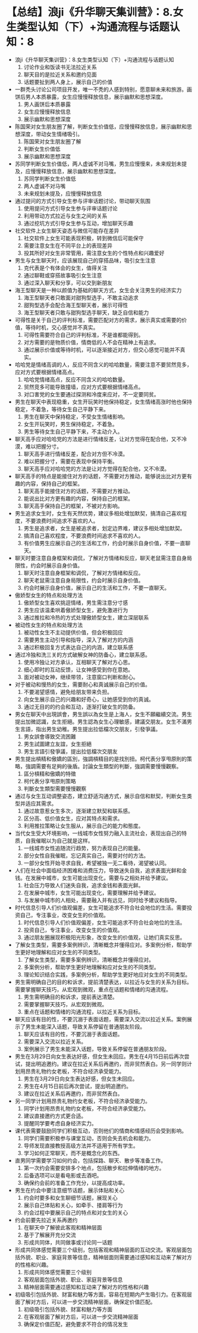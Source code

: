 # 【总结】浪ji《升华聊天集训营》：8.女生类型认知（下）+沟通流程与话题认知：8

-   浪ji《升华聊天集训营》：8.女生类型认知（下）+沟通流程与话题认知
    1.  讨论作业和饭读书无法拉近关系
    2.  聊天目的是拉近关系和邀约见面
    3.  话题要扯到两人身上，展示自己的价值
-   一群秃头讨论公司项目开发，唯一不秃的人感到特别，愿意聊未来和旅游。画饼后男人本质暴露，女生应慢慢释放信息，展示幽默和思想深度。
    1.  男人画饼后本质暴露
    2.  女生应慢慢释放信息
    3.  展示幽默和思想深度
-   陈国荣对女生朋友圈了解，判断女生价值低，应慢慢释放信息，展示幽默和思想深度，带动女生情绪吸引。
    1.  陈国荣对女生朋友圈了解
    2.  判断女生价值低
    3.  展示幽默和思想深度
-   苏同学判断女生价值低，两人虚诚不对马嘴，男生应慢慢来，未来规划未提及，应慢慢释放信息，展示幽默和思想深度。
    1.  苏同学判断女生价值低
    2.  两人虚诚不对马嘴
    3.  未来规划未提及，应慢慢释放信息
-   通过提问的方式引导女生参与评审话题讨论，带动聊天氛围
    1.  使用提问方式引导女生参与评审话题讨论
    2.  利用带动方式拉近与女生之间的关系
    3.  通过挖坑方式引导女生参与互动，增加聊天乐趣
-   社交软件上女生聊天姿态与微信可能存在差异
    1.  社交软件上女生可能表现积极，转到微信后可能保守
    2.  需要注意女生在不同平台上的表现差异
    3.  投其所好对女生非常管用，需注意女生的个性特点和兴趣爱好
-   男生与女生聊天时，应该展现自己的穿搭品味，吸引女生注意
    1.  克代表是个有体会的女生，值得关注
    2.  通过聊鞋或穿搭故事吸引女生注意
    3.  通过深入聊天和分享，可以交到新朋友
-   海王型聊天是一种以颜值为基础的聊天方式，女生会关注男生的经济实力
    1.  海王型聊天者只敢面对甜狗型选手，不敢主动追求
    2.  甜狗型选手会配合海王型聊天者，展示可得性
    3.  海王型聊天者只敢与甜狗型选手聊天，缺乏自信和能力
-   可得性是关于自己的评判标准，需要匹配对方的需求，展示真实或需要的价值，等待时机，交心感觉并不真实。
    1.  可得性需要符合自己的评判标准，不是谁都能得到。
    2.  对方需要的是物质价值，情商低的人不会在精神上有追求。
    3.  通过展示价值或等待时机，可以逐渐接近对方，但交心感觉可能并不真实。
-   哈哈党是情绪高调的人，反应不同含义的哈哈数量，需要注意不要贸然竞多，应对方式要根据情绪高点。
    1.  哈哈党情绪高点，反应不同含义的哈哈数量。
    2.  贸然竞多可能导致撞墙，应对方式要根据情绪高点。
    3.  对口害党的女生要通过探测和冷度来应对，不一定要同贫。
-   男生在聊天中表现稳重，女生开玩笑时他保持稳定，女生情绪高涨时他也保持稳定，不着急，等待女生自己平静下来。
    1.  男生在聊天中保持稳定，不受女生情绪影响。
    2.  女生开玩笑时，男生保持稳定，不着急。
    3.  男生等待女生自己平静下来，不主动介入。
-   聊天高手应对哈哈党的方法是进行情绪反差，让对方觉得在配合他，又不冷漠，难以把握分寸。
    1.  聊天高手进行情绪反差，配合对方但不冷漠。
    2.  难以把握分寸，需要在表现中保持平衡。
    3.  聊天高手应对哈哈党的方法是让对方觉得在配合他，又不冷漠。
-   聊天高手的特点是能接住对方的话题，不需要对方推动，能够说出比对方更有趣的内容，保持自己的框架。
    1.  聊天高手能接住对方的话题，不需要对方推动。
    2.  能说出比对方更有趣的内容，保持自己的框架。
    3.  聊天高手保持自己的框架，不被对方影响。
-   男生追求女生时，女生有天然优势，建议多相处增加默契，搞清自己喜欢程度，不要浪费时间追求不喜欢的人。
    1.  男生是追求者，女生是被追求者，划定边界难，建议多相处增加默契。
    2.  搞清自己喜欢程度，不要浪费时间追求不喜欢的人。
    3.  有价值男生应展示自己的生活和工作，约会时展示自身价值，不要一直聊天。
-   聊天时要注意自身框架和调侃，了解对方情绪和反应，聊天老鼠需注意自身局限性，约会时展示自身价值。
    1.  聊天时注意自身框架和调侃，了解对方情绪和反应。
    2.  聊天老鼠需注意自身局限性，约会时展示自身价值。
    3.  约会时展示自身价值，展示自己的生活和工作，不要一直聊天。
-   傲娇型女生的特点和处理方法
    1.  傲娇型女生喜欢挑逗情绪，男生需注意分寸感
    2.  男生应该温柔哄着傲娇型女生，避免激进行为
    3.  通过推拉和冷热的方式处理傲娇型女生，建立深层联系
-   被动性女生的特点和处理方法
    1.  被动性女生不主动提供价值，但会积极回应
    2.  需要男生主动引导和指导，深入了解对方的内涵
    3.  通过积极回复方式表达自己的内涵，建立联系感
-   通过冷独和洗三关的方式破解女神的防备心，建立联系感。
    1.  使用冷独让对方承认，互相聊天了解对方心思。
    2.  细心即时的互动反馈，让女神感受到你在意她。
    3.  面对被动女神，继续带领，注意窗口判断和耐心。
-   对于被动和慢热的女生，需要耐心和真诚展示自己的价值。
    1.  不要渴望感情，避免给朋友带来负担。
    2.  向女生展示自己的兴趣和好奇心，让她感受到你的真诚。
    3.  通过无目的的约会和互动，逐渐打破女生的防备。
-   男女在聊天中出現誤會，男生誤以為女生是上海人，女生不願繼續交流。男生提出加微認識，女生拒絕。男生認為女生心理敏感，建議交朋友。女生不滿男生言語，指出男生幼稚。男生提出拉低檔次交朋友，引發爭議。
    1.  男女誤會導致交流困難
    2.  男生試圖建立友誼，女生拒絕
    3.  男生言語引發爭議，提出拉低檔次交朋友
-   男生提出槓精和傲嬌的區別，強調槓精目的是找別扭。柯代表分享甩原則的策略，強調需要有足夠的後盾。討論女生類型的判斷，強調需要慢慢觀察。
    1.  區分槓精和傲嬌的特徵
    2.  柯代表分享甩原則策略
    3.  判斷女生類型需要慢慢觀察
-   通过与女生互动调整姿态，建立舒适沟通方式，展示自信和默契，判断女生类型并适应其需求。
    1.  通过故意惹女生多次，逐渐建立默契和联系感。
    2.  区分高、低价值女生，应对其特点和需求。
    3.  利用推拉策略让女生服从，展示自己的能力和態度。
-   当代女生受大环境影响，一线城市女性努力融入主流社会，表现出自己的特质，自我催眠以为自己就是这样。
    1.  一线城市女性追随流行趋势，努力表现自己的能量。
    2.  部分女性自我催眠，忘记真实自己，需要对付的方法。
    3.  一部分女性开始寻求自我，希望被独一无二看待，渴望被认同。
-   人们在社会中面临经济困难和消费压力，导致迷失自我，追求表面光鲜和金钱。在发展中城市，女生可能出现变化，需要与之相处并给予建议。
    1.  社会压力导致人们迷失自我，追求金钱和表面光鲜。
    2.  在发展中城市，女生可能出现变化，需要理解并给予建议。
    3.  与发展中城市的人相处，需要融入并有远见，同时给予建议和指导。
-   时代信息引导人们价值观偏差，女生可能追求不符合社会地位的生活。需要投资自己，专注事业，改变女生的价值观。
    1.  时代信息引导人们价值观偏差，女生可能追求不符合社会地位的生活。
    2.  投资自己，专注事业，改变女生的价值观。
    3.  通过朋友圈展现积极阳光形象，改变女生的价值观，让她们真实反思。
-   了解女生类型，需要多案例辨识，清晰概念并懂得应对。多案例分析，帮助学生更好地理解和应对女生的不同类型。
    1.  了解女生类型，需要多案例辨识，清晰概念并懂得应对。
    2.  多案例分析，帮助学生更好地理解和应对女生的不同类型。
    3.  理论知识结合实践，多案例分析，帮助学生更好地应对女生的不同类型。
-   男生需明确自己的目的和诉求，提前清楚表达，以拉近与女生的关系为目标。需要掌握聊天技巧，从宏观到微观，重点在话题和情绪的沟通流程。
    1.  男生需明确目的和诉求，提前表达清楚。
    2.  需要掌握聊天技巧，从宏观到微观。
    3.  重点在话题和情绪的沟通流程，以拉近关系为目标。
-   聊天应该有目的性，不要沉溺于表面话题，需要深入交流以拉近关系。案例展示了男生未能深入话题，导致关系停留在普通朋友阶段。
    1.  聊天应该有目的性，不要沉溺于表面话题。
    2.  需要深入交流以拉近关系。
    3.  案例展示了男生未能深入话题，导致关系停留在普通朋友阶段。
-   男生在3月29日向女生表达好感，但女生未回应。男生在4月15日前后再次尝试，提出明追邀约。建议在拉近关系后再邀约，而非贸然表白。另一同学则计划用昂贵礼物约女老板，不符合经济承受能力。
    1.  男生在3月29日向女生表达好感，但女生未回应。
    2.  男生在4月15日前后再次尝试，提出明追邀约。
    3.  建议在拉近关系后再邀约，而非贸然表白。
-   另一同学计划用昂贵礼物约女老板，不符合经济承受能力。
    1.  同学计划用昂贵礼物约女老板，不符合经济承受能力。
    2.  建议直接邀约方式更合适。
    3.  提醒同学要考虑自身经济实力。
-   课代表需要鼓励同学们积极互动，否则他们的情商和情感经历会受到影响。
    1.  同学们需要积极参与课堂互动，否则会失去机会和能力。
    2.  导师发现直接教授高级方法并不适用于所有学生。
    3.  学习如何正常聊天，而不是概念化的东西。
-   直男同学需要学习如何约会，包括探路、聊天、散步等准备工作。
    1.  第一次约会需要安排多个地点，包括散步和拉伸情绪的地方。
    2.  后备选项可以是看电影或去酒吧。
    3.  确保约会前的准备工作充分，以提高成功率。
-   男生在约会中要注意细节话题，展示体贴和关心
    1.  约会时要多和女生聊细节话题，展现关心
    2.  展示自己体贴和关心，如牵手、搂肩等行为
    3.  约会过程中要展示自己的特点和对女生的关心
-   约会前要先拉近关系再邀约
    1.  在聊天中了解彼此客观和精神层面
    2.  基于了解展开充分交流
    3.  形成共同体，共同做事或讨论同一话题
-   形成共同体感觉需要三个级别，包括客观和精神层面的互动交流。客观层面包括外貌、职业、家庭背景等信息，精神层面则需要通过感知和互动来了解对方的性格和兴趣。
    1.  形成共同体感觉需要三个级别
    2.  客观层面包括外貌、职业、家庭背景等信息
    3.  精神层面需要通过感知和互动来了解对方的性格和兴趣
-   初级吸引包括外貌、财富和魅力等方面，容易在短期内产生吸引力。在客观层面了解对方后，可以进一步交流精神层面，确保定价值匹配。
    1.  初级吸引包括外貌、财富和魅力等方面
    2.  在客观层面了解对方后，可以进一步交流精神层面
    3.  确保定价值匹配，避免要求不符合的情况发生